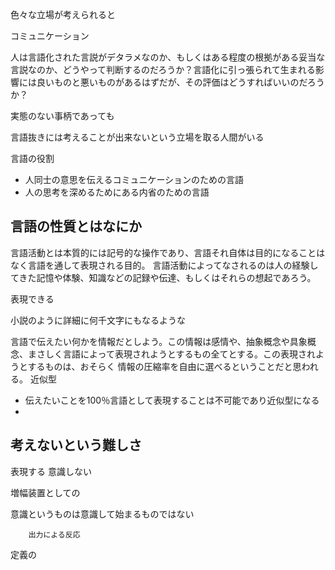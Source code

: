 
色々な立場が考えられると

コミュニケーション

人は言語化された言説がデタラメなのか、もしくはある程度の根拠がある妥当な言説なのか、どうやって判断するのだろうか？言語化に引っ張られて生まれる影響には良いものと悪いものがあるはずだが、その評価はどうすればいいのだろうか？

実態のない事柄であっても

言語抜きには考えることが出来ないという立場を取る人間がいる

言語の役割

- 人同士の意思を伝えるコミュニケーションのための言語
- 人の思考を深めるためにある内省のための言語



## 言語の性質とはなにか

言語活動とは本質的には記号的な操作であり、言語それ自体は目的になることはなく言語を通して表現される目的。
言語活動によってなされるのは人の経験してきた記憶や体験、知識などの記録や伝達、もしくはそれらの想起であろう。

表現できる

小説のように詳細に何千文字にもなるような

言語で伝えたい何かを情報だとしよう。この情報は感情や、抽象概念や具象概念、まさしく言語によって表現されようとするもの全てとする。この表現されようとするものは、おそらく
情報の圧縮率を自由に選べるということだと思われる。
近似型

- 伝えたいことを100％言語として表現することは不可能であり近似型になる
- 
## 考えないという難しさ

表現する
意識しない

増幅装置としての

意識というものは意識して始まるものではない

		出力による反応

定義の
